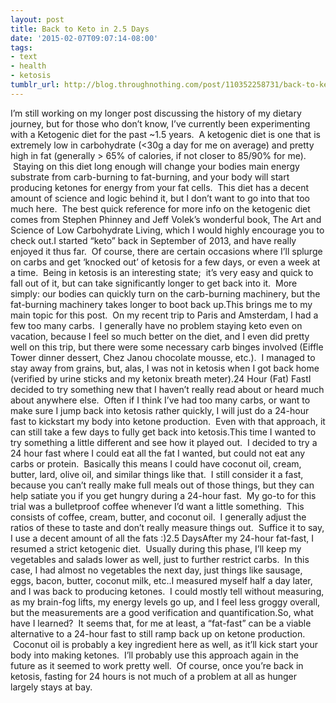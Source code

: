 ```yaml
---
layout: post
title: Back to Keto in 2.5 Days
date: '2015-02-07T09:07:14-08:00'
tags:
- text
- health
- ketosis
tumblr_url: http://blog.throughnothing.com/post/110352258731/back-to-keto-in-25-days
---
```

I’m still working on my longer post discussing the history of my dietary journey, but for those who don’t know, I’ve currently been experimenting with a Ketogenic diet for the past ~1.5 years.  A ketogenic diet is one that is extremely low in carbohydrate (<30g a day for me on average) and pretty high in fat (generally > 65% of calories, if not closer to 85/90% for me).  Staying on this diet long enough will change your bodies main energy substrate from carb-burning to fat-burning, and your body will start producing ketones for energy from your fat cells.  This diet has a decent amount of science and logic behind it, but I don’t want to go into that too much here.  The best quick reference for more info on the ketogenic diet comes from Stephen Phinney and Jeff Volek’s wonderful book, The Art and Science of Low Carbohydrate Living, which I would highly encourage you to check out.I started “keto” back in September of 2013, and have really enjoyed it thus far.  Of course, there are certain occasions where I’ll splurge on carbs and get ‘knocked out’ of ketosis for a few days, or even a week at a time.  Being in ketosis is an interesting state;  it’s very easy and quick to fall out of it, but can take significantly longer to get back into it.  More simply: our bodies can quickly turn on the carb-burning machinery, but the fat-burning machinery takes longer to boot back up.This brings me to my main topic for this post.  On my recent trip to Paris and Amsterdam, I had a few too many carbs.  I generally have no problem staying keto even on vacation, because I feel so much better on the diet, and I even did pretty well on this trip, but there were some necessary carb binges involved (Eiffle Tower dinner dessert, Chez Janou chocolate mousse, etc.).  I managed to stay away from grains, but, alas, I was not in ketosis when I got back home (verified by urine sticks and my ketonix breath meter).24 Hour (Fat) FastI decided to try something new that I haven’t really read about or heard much about anywhere else.  Often if I think I’ve had too many carbs, or want to make sure I jump back into ketosis rather quickly, I will just do a 24-hour fast to kickstart my body into ketone production.  Even with that approach, it can still take a few days to fully get back into ketosis.This time I wanted to try something a little different and see how it played out.  I decided to try a 24 hour fast where I could eat all the fat I wanted, but could not eat any carbs or protein.  Basically this means I could have coconut oil, cream, butter, lard, olive oil, and similar things like that.  I still consider it a fast, because you can’t really make full meals out of those things, but they can help satiate you if you get hungry during a 24-hour fast.  My go-to for this trial was a bulletproof coffee whenever I’d want a little something.  This consists of coffee, cream, butter, and coconut oil.  I generally adjust the ratios of these to taste and don’t really measure things out.  Suffice it to say, I use a decent amount of all the fats :)2.5 DaysAfter my 24-hour fat-fast, I resumed a strict ketogenic diet.  Usually during this phase, I’ll keep my vegetables and salads lower as well, just to further restrict carbs.  In this case, I had almost no vegetables the next day, just things like sausage, eggs, bacon, butter, coconut milk, etc..I measured myself half a day later, and I was back to producing ketones.  I could mostly tell without measuring, as my brain-fog lifts, my energy levels go up, and I feel less groggy overall, but the measurements are a good verification and quantification.So, what have I learned?  It seems that, for me at least, a “fat-fast” can be a viable alternative to a 24-hour fast to still ramp back up on ketone production.  Coconut oil is probably a key ingredient here as well, as it’ll kick start your body into making ketones.  I’ll probably use this approach again in the future as it seemed to work pretty well.  Of course, once you’re back in ketosis, fasting for 24 hours is not much of a problem at all as hunger largely stays at bay.

